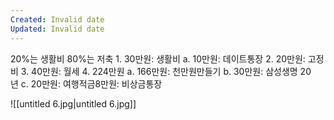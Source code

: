 ```yaml
---
Created: Invalid date
Updated: Invalid date
---
```

20%는 생활비 80%는 저축 1. 30만원: 생활비 a. 10만원: 데이트통장 2. 20만원: 고정비 3. 40만원: 월세 4. 224만원 a. 166만원: 천만원만들기 b. 30만원: 삼성생명 20년 c. 20만원: 여행적금8만원: 비상금통장

![[untitled 6.jpg|untitled 6.jpg]]